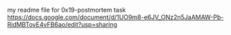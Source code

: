 my readme file for 0x19-postmortem task
https://docs.google.com/document/d/1UO9m8-e6JV_ONz2n5JaAMAW-Pb-RidMBTovE4vFB6ao/edit?usp=sharing

